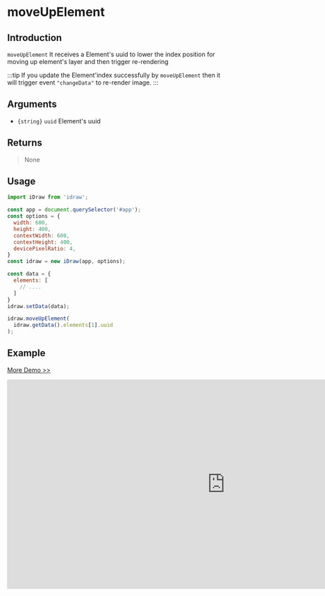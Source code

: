 # moveUpElement

## Introduction

`moveUpElement` It receives a Element's uuid to lower the index position for moving up element's layer and then trigger re-rendering

:::tip
If you update the Element'index successfully by `moveUpElement` then it will trigger event  `"changeData"` to re-render image.
:::


## Arguments

- `{string}` `uuid` Element's uuid

## Returns

> None

## Usage

```js
import iDraw from 'idraw';

const app = document.querySelector('#app');
const options = {
  width: 600,
  height: 400,
  contextWidth: 600,
  contextHeight: 400,
  devicePixelRatio: 4,
}
const idraw = new iDraw(app, options);

const data = {
  elements: [
    // ....
  ]
}
idraw.setData(data);

idraw.moveUpElement(
  idraw.getData().elements[1].uuid
);
```

## Example

[More Demo >>](https://idrawjs.github.io/playground/?demo=api-moveUpElement)

<iframe 
  src="https://idrawjs.github.io/playground/?demo=api-moveUpElement&header=false&sider=false&default-editor-split=37" 
  width="1000" height="480" frameborder="no" border="0"
  style="border: 1px solid #cecece; margin: 0px auto;"
></iframe>